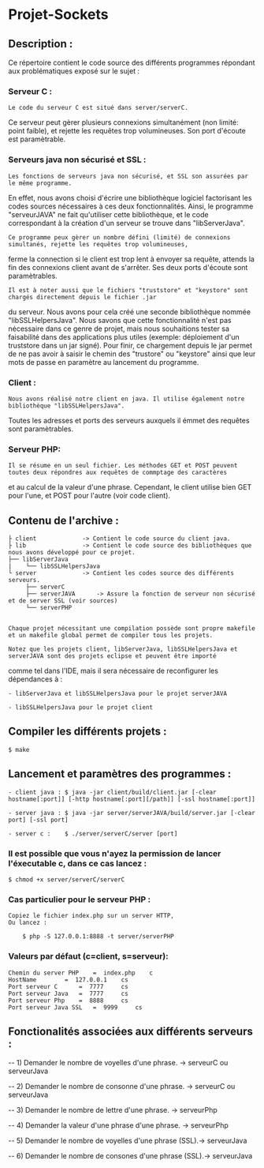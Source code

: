 # Projet-Sockets

## Description :

Ce répertoire contient le code source des différents programmes répondant aux problématiques exposé sur le sujet :

### Serveur C :

	Le code du serveur C est situé dans server/serverC.
Ce serveur peut gèrer plusieurs connexions simultanément (non limité: point faible), et rejette les requêtes trop volumineuses.
Son port d'écoute est paramètrable.

### Serveurs java non sécurisé et SSL :

	Les fonctions de serveurs java non sécurisé, et SSL son assurées par le même programme.
En effet, nous avons choisi d'écrire une bibliothèque logiciel factorisant les codes sources nécessaires à
ces deux fonctionnalités. Ainsi, le programme "serveurJAVA" ne fait qu'utiliser cette bibliothèque, et le code
correspondant à la création d'un serveur se trouve dans "libServerJava".

	Ce programme peux gèrer un nombre défini (limité) de connexions simultanés, rejette les requêtes trop volumineuses,
ferme la connection si le client est trop lent à envoyer sa requête, attends la fin des connexions client avant de s'arrêter.
Ses deux ports d'écoute sont paramètrables.

	Il est à noter aussi que le fichiers "truststore" et "keystore" sont chargés directement depuis le fichier .jar
du serveur. Nous avons pour cela créé une seconde bibliothèque nommée "libSSLHelpersJava".
Nous savons que cette fonctionnalité n'est pas nécessaire dans ce genre de projet, mais nous souhaitions tester sa faisabilité
dans des applications plus utiles (exemple: déploiement d'un truststore dans un jar signé).
Pour finir, ce chargement depuis le jar permet de ne pas avoir à saisir le chemin des "trustore" ou "keystore" ainsi que
leur mots de passe en paramètre au lancement du programme.

### Client :

	Nous avons réalisé notre client en java. Il utilise également notre bibliothèque "libSSLHelpersJava".
Toutes les adresses et ports des serveurs auxquels il émmet des requêtes sont paramètrables.

### Serveur PHP:

	Il se résume en un seul fichier. Les méthodes GET et POST peuvent toutes deux répondres aux requêtes de commptage des caractères
et au calcul de la valeur d'une phrase. Cependant, le client utilise bien GET pour l'une, et POST pour l'autre (voir code client).



## Contenu de l'archive :


	├ client		     -> Contient le code source du client java.
	├ lib			     -> Contient le code source des bibliothèques que nous avons développé pour ce projet.
	├── libServerJava
	|    └── libSSLHelpersJava
	└ server		     -> Contient les codes source des différents serveurs.
	     ├── serverC
	     ├── serverJAVA	     -> Assure la fonction de serveur non sécurisé et de server SSL (voir sources)
	     └── serverPHP
		
	
	Chaque projet nécessitant une compilation possède sont propre makefile et un makefile global permet de compiler tous les projets.

	Notez que les projets client, libServerJava, libSSLHelpersJava et serverJAVA sont des projets eclipse et peuvent être importé
comme tel dans l'IDE, mais il sera nécessaire de reconfigurer les dépendances à :


	- libServerJava et libSSLHelpersJava pour le projet serverJAVA
	
	- libSSLHelpersJava pour le projet client


## Compiler les différents projets :

	$ make

## Lancement et paramètres des programmes :

	- client java :	$ java -jar client/build/client.jar [-clear hostname[:port]] [-http hostname[:port][/path]] [-ssl hostname[:port]]

	- server java :	$ java -jar server/serverJAVA/build/server.jar [-clear port] [-ssl port]

	- server c :	$ ./server/serverC/server [port]

### Il est possible que vous n'ayez la permission de lancer l'éxecutable c, dans ce cas lancez :

	$ chmod +x server/serverC/serverC


### Cas particulier pour le serveur PHP :

	Copiez le fichier index.php sur un server HTTP,
	Ou lancez :
	
		$ php -S 127.0.0.1:8888 -t server/serverPHP 


###  Valeurs par défaut (c=client, s=serveur):

	Chemin du server PHP 	=  index.php	c
	HostName 		=  127.0.0.1	cs
	Port serveur C 		=  7777		cs
	Port serveur Java 	=  7777		cs
	Port serveur Php 	=  8888		cs
	Port serveur Java SSL 	=  9999		cs


## Fonctionalités associées aux différents serveurs :

-- 1) Demander le nombre de voyelles d'une phrase. 	-> serveurC ou serveurJava

-- 2) Demander le nombre de consonne d'une phrase.	-> serveurC ou serveurJava

-- 3) Demander le nombre de lettre d'une phrase.	-> serveurPhp

-- 4) Demander la valeur d'une phrase d'une phrase.	-> serveurPhp

-- 5) Demander le nombre de voyelles d'une phrase (SSL).-> serveurJava

-- 6) Demander le nombre de consones d'une phrase (SSL).-> serveurJava

